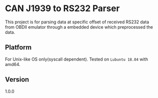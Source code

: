 # CAN J1939 to RS232 Parser
This project is for parsing data at specific offset of received RS232 data from OBDII emulator through a embedded device which preprocessed the data.

## Platform
For Unix-like OS only(syscall dependent). Tested on `Lubuntu 18.04` with amd64.
    
## Version
1.0.0
